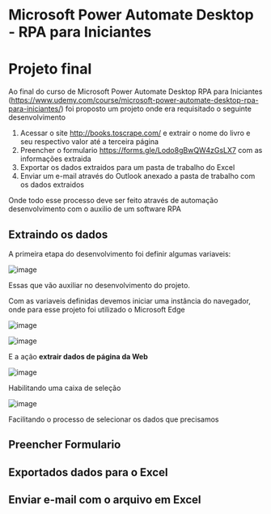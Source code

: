 # Microsoft Power Automate Desktop - RPA para Iniciantes

# Projeto final

Ao final do curso de Microsoft Power Automate Desktop RPA para Iniciantes (https://www.udemy.com/course/microsoft-power-automate-desktop-rpa-para-iniciantes/) foi proposto um projeto onde era requisitado o seguinte desenvolvimento

1) Acessar o site http://books.toscrape.com/ e extrair o nome do livro e seu respectivo valor até a terceira página
2) Preencher o formulario https://forms.gle/Lodo8gBwQW4zGsLX7 com as informações extraida 
3) Exportar os dados extraidos para um pasta de trabalho do Excel 
4) Enviar um e-mail através do Outlook anexado a pasta de trabalho com os dados extraidos 

Onde todo esse processo deve ser feito através de automação desenvolvimento com o auxilio de um software RPA

## Extraindo os dados 

A primeira etapa do desenvolvimento foi definir algumas variaveis:

![image](https://user-images.githubusercontent.com/62486279/153303397-4b592967-cde5-4772-8f3a-9c80665f7639.png)

Essas que vão auxiliar no desenvolvimento do projeto.

Com as variaveis  definidas devemos iniciar uma instância do navegador, onde para esse projeto foi utilizado o Microsoft Edge 

![image](https://user-images.githubusercontent.com/62486279/153303506-fc8c4335-3291-49ec-9085-d0f4bd735f6b.png)

![image](https://user-images.githubusercontent.com/62486279/153303681-9da6d6ab-c205-40fe-bd87-3b2648fbce87.png)

E a ação **extrair dados de página da Web**

![image](https://user-images.githubusercontent.com/62486279/153303831-6685f32a-6791-409e-94d7-7c97c65fe903.png)

Habilitando uma caixa de seleção

![image](https://user-images.githubusercontent.com/62486279/153305128-1e967c72-b2ee-4527-a9c4-12b36a79b185.png)

Facilitando o processo de selecionar os dados que precisamos  

## Preencher Formulario 

## Exportados dados para o Excel 

## Enviar e-mail com o arquivo em Excel 

